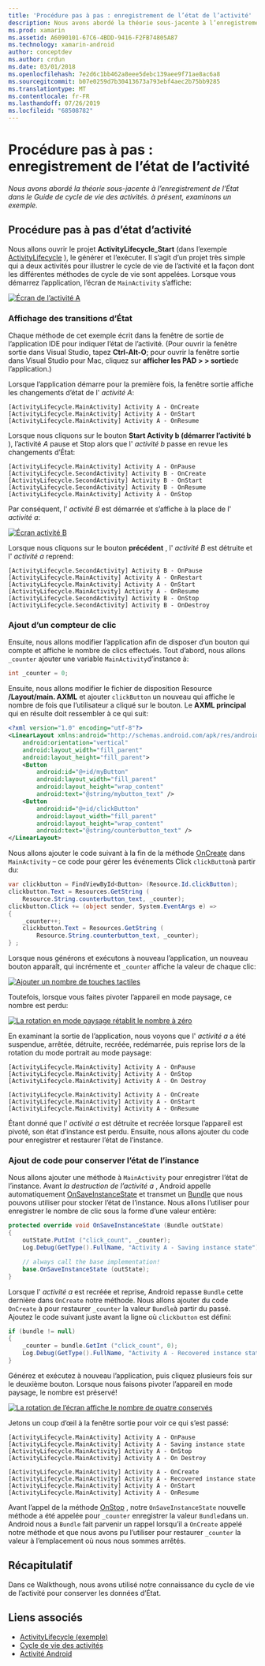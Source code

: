 ```yaml
---
title: 'Procédure pas à pas : enregistrement de l’état de l’activité'
description: Nous avons abordé la théorie sous-jacente à l’enregistrement de l’État dans le Guide de cycle de vie des activités. à présent, examinons un exemple.
ms.prod: xamarin
ms.assetid: A6090101-67C6-4BDD-9416-F2FB74805A87
ms.technology: xamarin-android
author: conceptdev
ms.author: crdun
ms.date: 03/01/2018
ms.openlocfilehash: 7e2d6c1bb462a8eee5debc139aee9f71ae8ac6a8
ms.sourcegitcommit: b07e0259d7b30413673a793ebf4aec2b75bb9285
ms.translationtype: MT
ms.contentlocale: fr-FR
ms.lasthandoff: 07/26/2019
ms.locfileid: "68508782"
---
```

# <a name="walkthrough---saving-the-activity-state"></a>Procédure pas à pas : enregistrement de l’état de l’activité

_Nous avons abordé la théorie sous-jacente à l’enregistrement de l’État dans le Guide de cycle de vie des activités. à présent, examinons un exemple._

## <a name="activity-state-walkthrough"></a>Procédure pas à pas d’état d’activité

Nous allons ouvrir le projet **ActivityLifecycle_Start** (dans l’exemple [ActivityLifecycle](https://developer.xamarin.com/samples/monodroid/ActivityLifecycle) ), le générer et l’exécuter. Il s’agit d’un projet très simple qui a deux activités pour illustrer le cycle de vie de l’activité et la façon dont les différentes méthodes de cycle de vie sont appelées. Lorsque vous démarrez l’application, l’écran de `MainActivity` s’affiche:

[![Écran de l’activité A](saving-state-images/01-activity-a-sml.png)](saving-state-images/01-activity-a.png#lightbox)

### <a name="viewing-state-transitions"></a>Affichage des transitions d’État

Chaque méthode de cet exemple écrit dans la fenêtre de sortie de l’application IDE pour indiquer l’état de l’activité. (Pour ouvrir la fenêtre sortie dans Visual Studio, tapez **Ctrl-Alt-O**; pour ouvrir la fenêtre sortie dans Visual Studio pour Mac, cliquez sur **afficher les PAD > > sortie**de l’application.)

Lorsque l’application démarre pour la première fois, la fenêtre sortie affiche les changements d’état de l' *activité A*: 

```shell
[ActivityLifecycle.MainActivity] Activity A - OnCreate
[ActivityLifecycle.MainActivity] Activity A - OnStart
[ActivityLifecycle.MainActivity] Activity A - OnResume
```

Lorsque nous cliquons sur le bouton **Start Activity b (démarrer l’activité b** ), l’activité *A* pause et Stop alors que l' *activité b* passe en revue les changements d’État: 

```shell
[ActivityLifecycle.MainActivity] Activity A - OnPause
[ActivityLifecycle.SecondActivity] Activity B - OnCreate
[ActivityLifecycle.SecondActivity] Activity B - OnStart
[ActivityLifecycle.SecondActivity] Activity B - OnResume
[ActivityLifecycle.MainActivity] Activity A - OnStop
```

Par conséquent, l' *activité B* est démarrée et s’affiche à la place de l' *activité a*: 

[![Écran activité B](saving-state-images/02-activity-b-sml.png)](saving-state-images/02-activity-b.png#lightbox)

Lorsque nous cliquons sur le bouton **précédent** , l' *activité B* est détruite et l' *activité a* reprend: 

```shell
[ActivityLifecycle.SecondActivity] Activity B - OnPause
[ActivityLifecycle.MainActivity] Activity A - OnRestart
[ActivityLifecycle.MainActivity] Activity A - OnStart
[ActivityLifecycle.MainActivity] Activity A - OnResume
[ActivityLifecycle.SecondActivity] Activity B - OnStop
[ActivityLifecycle.SecondActivity] Activity B - OnDestroy
```
### <a name="adding-a-click-counter"></a>Ajout d’un compteur de clic

Ensuite, nous allons modifier l’application afin de disposer d’un bouton qui compte et affiche le nombre de clics effectués. Tout d’abord, nous allons `_counter` ajouter une variable `MainActivity`d’instance à:

```csharp
int _counter = 0;
```

Ensuite, nous allons modifier le fichier de disposition Resource **/Layout/main. AXML** et ajouter `clickButton` un nouveau qui affiche le nombre de fois que l’utilisateur a cliqué sur le bouton. Le **AXML principal** qui en résulte doit ressembler à ce qui suit: 

```xml
<?xml version="1.0" encoding="utf-8"?>
<LinearLayout xmlns:android="http://schemas.android.com/apk/res/android"
    android:orientation="vertical"
    android:layout_width="fill_parent"
    android:layout_height="fill_parent">
    <Button
        android:id="@+id/myButton"
        android:layout_width="fill_parent"
        android:layout_height="wrap_content"
        android:text="@string/mybutton_text" />
    <Button
        android:id="@+id/clickButton"
        android:layout_width="fill_parent"
        android:layout_height="wrap_content"
        android:text="@string/counterbutton_text" />
</LinearLayout>
```

Nous allons ajouter le code suivant à la fin de la méthode [OnCreate](xref:Android.App.Activity.OnCreate*) dans `MainActivity` &ndash; ce code pour gérer les événements Click `clickButton`à partir du:

```csharp
var clickbutton = FindViewById<Button> (Resource.Id.clickButton);
clickbutton.Text = Resources.GetString (
    Resource.String.counterbutton_text, _counter);
clickbutton.Click += (object sender, System.EventArgs e) =>
{
    _counter++;
    clickbutton.Text = Resources.GetString (
        Resource.String.counterbutton_text, _counter);
} ;
```

Lorsque nous générons et exécutons à nouveau l’application, un nouveau bouton apparaît, qui incrémente et `_counter` affiche la valeur de chaque clic:

[![Ajouter un nombre de touches tactiles](saving-state-images/03-touched-sml.png)](saving-state-images/03-touched.png#lightbox)

Toutefois, lorsque vous faites pivoter l’appareil en mode paysage, ce nombre est perdu:

[![La rotation en mode paysage rétablit le nombre à zéro](saving-state-images/05-rotate-nosave-sml.png)](saving-state-images/05-rotate-nosave.png#lightbox)

En examinant la sortie de l’application, nous voyons que l' *activité a* a été suspendue, arrêtée, détruite, recréée, redémarrée, puis reprise lors de la rotation du mode portrait au mode paysage: 

```shell
[ActivityLifecycle.MainActivity] Activity A - OnPause
[ActivityLifecycle.MainActivity] Activity A - OnStop
[ActivityLifecycle.MainActivity] Activity A - On Destroy

[ActivityLifecycle.MainActivity] Activity A - OnCreate
[ActivityLifecycle.MainActivity] Activity A - OnStart
[ActivityLifecycle.MainActivity] Activity A - OnResume
```

Étant donné que l' *activité a* est détruite et recréée lorsque l’appareil est pivoté, son état d’instance est perdu. Ensuite, nous allons ajouter du code pour enregistrer et restaurer l’état de l’instance.

### <a name="adding-code-to-preserve-instance-state"></a>Ajout de code pour conserver l’état de l’instance

Nous allons ajouter une méthode à `MainActivity` pour enregistrer l’état de l’instance. Avant *la destruction de l’activité a* , Android appelle automatiquement [OnSaveInstanceState](xref:Android.App.Activity.OnSaveInstanceState*) et transmet un [Bundle](xref:Android.OS.Bundle) que nous pouvons utiliser pour stocker l’état de l’instance. Nous allons l’utiliser pour enregistrer le nombre de clic sous la forme d’une valeur entière:

```csharp
protected override void OnSaveInstanceState (Bundle outState)
{
    outState.PutInt ("click_count", _counter);
    Log.Debug(GetType().FullName, "Activity A - Saving instance state");

    // always call the base implementation!
    base.OnSaveInstanceState (outState);    
}
```

Lorsque l' *activité a* est recréée et reprise, Android repasse `Bundle` cette dernière dans `OnCreate` notre méthode. Nous allons ajouter du code `OnCreate` à pour restaurer `_counter` la valeur `Bundle`à partir du passé. Ajoutez le code suivant juste avant la ligne où `clickbutton` est défini: 

```csharp
if (bundle != null)
{
    _counter = bundle.GetInt ("click_count", 0);
    Log.Debug(GetType().FullName, "Activity A - Recovered instance state");
}
```

Générez et exécutez à nouveau l’application, puis cliquez plusieurs fois sur le deuxième bouton. Lorsque nous faisons pivoter l’appareil en mode paysage, le nombre est préservé!

[![La rotation de l’écran affiche le nombre de quatre conservés](saving-state-images/06-rotate-save-sml.png)](saving-state-images/06-rotate-save.png#lightbox)

Jetons un coup d’œil à la fenêtre sortie pour voir ce qui s’est passé:

```shell
[ActivityLifecycle.MainActivity] Activity A - OnPause
[ActivityLifecycle.MainActivity] Activity A - Saving instance state
[ActivityLifecycle.MainActivity] Activity A - OnStop
[ActivityLifecycle.MainActivity] Activity A - On Destroy

[ActivityLifecycle.MainActivity] Activity A - OnCreate
[ActivityLifecycle.MainActivity] Activity A - Recovered instance state
[ActivityLifecycle.MainActivity] Activity A - OnStart
[ActivityLifecycle.MainActivity] Activity A - OnResume
```

Avant l’appel de la méthode [OnStop](xref:Android.App.Activity.OnStop) , notre `OnSaveInstanceState` nouvelle méthode a été appelée pour `_counter` enregistrer la valeur `Bundle`dans un. Android nous a `Bundle` fait parvenir un rappel lorsqu’il a `OnCreate` appelé notre méthode et que nous avons pu l’utiliser pour restaurer `_counter` la valeur à l’emplacement où nous nous sommes arrêtés.

## <a name="summary"></a>Récapitulatif

Dans ce Walkthough, nous avons utilisé notre connaissance du cycle de vie de l’activité pour conserver les données d’État.

## <a name="related-links"></a>Liens associés

- [ActivityLifecycle (exemple)](https://developer.xamarin.com/samples/monodroid/ActivityLifecycle)
- [Cycle de vie des activités](~/android/app-fundamentals/activity-lifecycle/index.md)
- [Activité Android](xref:Android.App.Activity)
